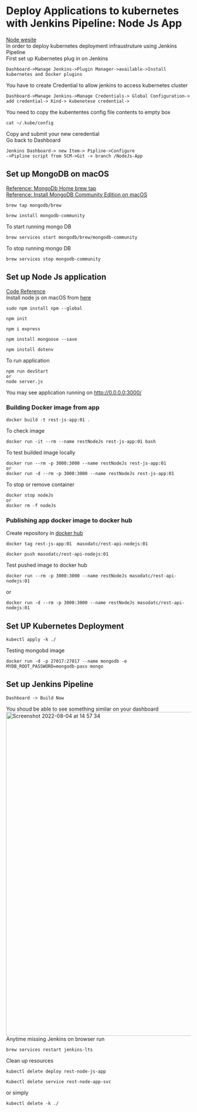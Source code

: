# Deploy Applications to kubernetes with Jenkins Pipeline: Node Js App
[Node wesite](https://nodejs.org/en/docs/guides/getting-started-guide/)<br>
In order to deploy kubernetes deployment infraustruture using Jenkins Pipeline<br/>
First set up Kubernetes plug in on Jenkins <br/>
```
Dashboard->Manage Jenkins->Plugin Manager->available->Install kubernetes and Docker plugins
```
You have to create Credential to allow jenkins to access kubernetes cluster
```
Dashboard->Manage Jenkins->Manage Credentials-> Global Configuration-> add credential-> Kind-> kubenetese credential-> 
```
You need to copy the kubententes config file contents to empty box
```
cat ~/.kube/config 
```
Copy and submit your new ceredential<br/> 
Go back to Dashboard 
```
Jenkins Dashboard-> new Item-> Pipline->Configure
->Pipline script from SCM->Git -> branch /NodeJs-App
```
## Set up MongoDB on macOS
[Reference: MongoDb Home brew tap](https://github.com/mongodb/homebrew-brew)<br>
[Reference: Install MongoDB Community Edition on macOS](https://www.mongodb.com/docs/manual/tutorial/install-mongodb-on-os-x/)<br>
```
brew tap mongodb/brew
```
```
brew install mongodb-community
```
To start running mongo DB
```
brew services start mongodb/brew/mongodb-community
```
To stop running mongo DB 
```
brew services stop mongodb-community
```
## Set up Node Js application
[Code Reference](https://github.com/WebDevSimplified/Your-First-Node-REST-API)<br/>
Install node js on macOS from [here](https://nodejs.org/en/download/)
```
sudo npm install npm --global 
```
```
npm init
```
```
npm i express
```
```
npm install mongoose --save
```
```
npm install dotenv
```
To run application
```
npm run devStart
or
node server.js
```
You may see application running  on http://0.0.0.0:3000/ <br>
### Building Docker image from app
```
docker build -t rest-js-app:01 . 
```
To check image 
```
docker run -it --rm --name restNodeJs rest-js-app:01 bash
```
To test builded image locally 
```
docker run --rm -p 3000:3000 --name restNodeJs rest-js-app:01
or 
docker run -d --rm -p 3000:3000 --name restNodeJs rest-js-app:01
```
To stop or remove container
```
docker stop nodeJs
or 
docker rm -f nodeJs
```
### Publishing app docker image to docker hub
Create repository in [docker hub](https://hub.docker.com/)
```
docker tag rest-js-app:01  masodatc/rest-api-nodejs:01 
```
```
docker push masodatc/rest-api-nodejs:01
```
Test pushed image to docker hub
```
docker run --rm -p 3000:3000 --name restNodeJs masodatc/rest-api-nodejs:01
```
or
``` 
docker run -d --rm -p 3000:3000 --name restNodeJs masodatc/rest-api-nodejs:01
```
## Set UP Kubernetes Deployment 
```
kubectl apply -k ./
```
Testing mongobd image
```
docker run -d -p 27017:27017 --name mongodb -e MYDB_ROOT_PASSWORD=mongodb-pass mongo
```
## Set up Jenkins Pipeline
```
Dashboard -> Build Now
```
You shoud be able to see something similar on your dashboard<br/>
<img width="880" alt="Screenshot 2022-08-04 at 14 57 34" src="https://user-images.githubusercontent.com/43514418/182852723-06f185c2-e860-4471-9fd8-cba99d0e709a.png">
<br>
Anytime missing Jenkins on browser run
```
brew services restart jenkins-lts
```
Clean up resources
```
kubectl delete deploy rest-node-js-app
```
```
Kubectl delete service rest-node-app-svc
```
or simply
```
kubectl delete -k ./
```